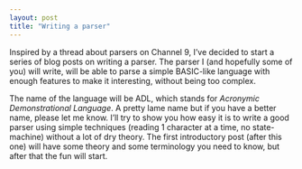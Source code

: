 ```yaml
---
layout: post
title: "Writing a parser"
---
```


Inspired by a thread about parsers on Channel 9, I’ve decided to start a series of blog posts on writing a parser. The parser I (and hopefully some of you) will write, will be able to parse a simple BASIC-like language with enough features to make it interesting, without being too complex.

The name of the language will be ADL, which stands for *Acronymic Demonstrational Language*. A pretty lame name but if you have a better name, please let me know. I’ll try to show you how easy it is to write a good parser using simple techniques (reading 1 character at a time, no state-machine) without a lot of dry theory. The first introductory post (after this one) will have some theory and some terminology you need to know, but after that the fun will start.
